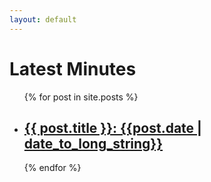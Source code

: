 ```yaml
---
layout: default
---
```

<h1>Latest Minutes</h1>

<ul>
  {% for post in site.posts %}
    <li>
      <h2><a href="https://gigascience.github.io/techteam{{ post.url }}">{{ post.title }}: {{post.date | date_to_long_string}}</a></h2>
    </li>
  {% endfor %}
</ul>
